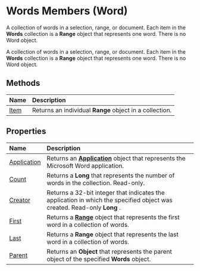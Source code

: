 
# Words Members (Word)
A collection of words in a selection, range, or document. Each item in the  **Words** collection is a **Range** object that represents one word. There is no Word object.

A collection of words in a selection, range, or document. Each item in the  **Words** collection is a **Range** object that represents one word. There is no Word object.


## Methods



|**Name**|**Description**|
|:-----|:-----|
|[Item](669f564f-6e47-3da5-3837-c86f8dd8ce7d.md)|Returns an individual  **Range** object in a collection.|

## Properties



|**Name**|**Description**|
|:-----|:-----|
|[Application](6e610b9a-334a-0ac7-c1c9-3a78c3ed4812.md)|Returns an  **[Application](d1cf6f8f-4e88-bf01-93b4-90a83f79cb44.md)** object that represents the Microsoft Word application.|
|[Count](abbb4293-0ffb-f845-cdda-acbbe0ff477b.md)|Returns a  **Long** that represents the number of words in the collection. Read-only.|
|[Creator](9958b2f2-6adc-13e3-9067-d31131b88186.md)|Returns a 32-bit integer that indicates the application in which the specified object was created. Read-only  **Long** .|
|[First](93525a9b-1259-30a2-23e6-5887ea93fb95.md)|Returns a  **[Range](15a7a1c4-5f3f-5b6e-60e9-29688de3f274.md)** object that represents the first word in a collection of words.|
|[Last](5ca384f7-786f-9c44-41fb-4dce72d45d3e.md)|Returns a  **Range** object that represents the last word in a collection of words.|
|[Parent](d261144e-3428-14f8-a6f7-564c954af891.md)|Returns an  **Object** that represents the parent object of the specified **Words** object.|
